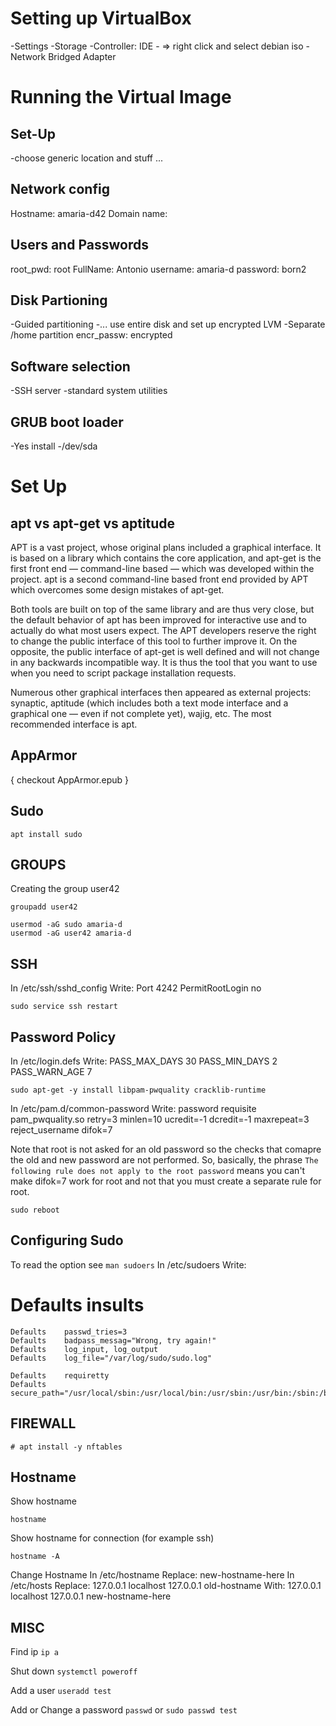 # Setting up VirtualBox
-Settings
-Storage
	-Controller: IDE
	-<blue disk> => right click and select debian iso
-Network
	Bridged Adapter

# Running the Virtual Image
## Set-Up
-choose generic location and stuff ...

## Network config
Hostname: amaria-d42
Domain name: 

## Users and Passwords
root_pwd: root 
FullName: Antonio
username: amaria-d
password: born2

## Disk Partioning
-Guided partitioning
-... use entire disk and set up encrypted LVM
-Separate /home partition
encr_passw: encrypted

## Software selection
-SSH server
-standard system utilities

## GRUB boot loader
-Yes install
-/dev/sda


# Set Up
## apt vs apt-get vs aptitude
APT is a vast project, whose original plans included a graphical interface. It is based on a library which contains the core application, and apt-get is the first front end — command-line based — which was developed within the project. apt is a second command-line based front end provided by APT which overcomes some design mistakes of apt-get.

Both tools are built on top of the same library and are thus very close, but the default behavior of apt has been improved for interactive use and to actually do what most users expect. The APT developers reserve the right to change the public interface of this tool to further improve it. On the opposite, the public interface of apt-get is well defined and will not change in any backwards incompatible way. It is thus the tool that you want to use when you need to script package
installation requests.

Numerous other graphical interfaces then appeared as external projects: synaptic, aptitude (which includes both a text mode interface and a graphical one — even if not complete yet), wajig, etc. The most recommended interface is apt.

## AppArmor
{ checkout AppArmor.epub }

## Sudo
```console
apt install sudo
```

## GROUPS
Creating the group user42
```shell
groupadd user42
```
```console
usermod -aG sudo amaria-d
usermod -aG user42 amaria-d
```
## SSH
In /etc/ssh/sshd_config Write:
	Port 4242
	PermitRootLogin no
```console
sudo service ssh restart
```

## Password Policy
In /etc/login.defs Write:
	PASS_MAX_DAYS	30
	PASS_MIN_DAYS	2
	PASS_WARN_AGE	7
```shell
sudo apt-get -y install libpam-pwquality cracklib-runtime
```
In /etc/pam.d/common-password Write:
	password    requisite      pam_pwquality.so retry=3 minlen=10 ucredit=-1 dcredit=-1 maxrepeat=3 reject_username difok=7

Note that root is not asked for an old password so the checks that comapre the old and new password are not performed. So, basically, the phrase `The following rule does not apply to the root password` means you can't make difok=7 work for root and not that you must create a separate rule for root.
```shell
sudo reboot
```

## Configuring Sudo
To read the option see
```man sudoers```
In /etc/sudoers Write:
#	Defaults	insults
	Defaults	passwd_tries=3
	Defaults	badpass_messag="Wrong, try again!"
	Defaults	log_input, log_output
	Defaults	log_file="/var/log/sudo/sudo.log"

	Defaults	requiretty
	Defaults	secure_path="/usr/local/sbin:/usr/local/bin:/usr/sbin:/usr/bin:/sbin:/bin:/snap/bin"

## FIREWALL
```console
# apt install -y nftables
```
## Hostname
Show hostname
```console
hostname
```
Show hostname for connection (for example ssh)
```console
hostname -A
```

Change Hostname
In /etc/hostname Replace:
	new-hostname-here
In /etc/hosts Replace:
	127.0.0.1	localhost
	127.0.0.1	old-hostname
With:
	127.0.0.1	localhost
	127.0.0.1	new-hostname-here


## MISC
Find ip
```ip a```

Shut down
```systemctl poweroff```

Add a user
```useradd test```

Add or Change a password
```passwd```
or
```sudo passwd test```
